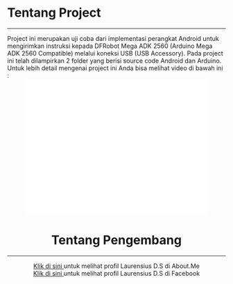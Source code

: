 <h1>Tentang Project</h1><hr>
Project ini merupakan uji coba dari implementasi perangkat Android untuk mengirimkan instruksi kepada DFRobot Mega ADK 2560 (Arduino Mega ADK 2560 Compatible) melalui koneksi USB (USB Accessory). Pada project ini telah dilampirkan 2 folder yang berisi source code Android dan Arduino. Untuk lebih detail mengenai project ini Anda bisa melihat video di bawah ini : <br> <center>
<object width="420" height="315"><param name="movie" value="//www.youtube.com/v/h52NNcE8Zq4?hl=id_ID&amp;version=3"></param><param name="allowFullScreen" value="true"></param><param name="allowscriptaccess" value="always"></param><embed src="//www.youtube.com/v/h52NNcE8Zq4?hl=id_ID&amp;version=3" type="application/x-shockwave-flash" width="420" height="315" allowscriptaccess="always" allowfullscreen="true"></embed></object>

<br>
<h1>Tentang Pengembang</h1><hr>
<a href="http://about.me/laurensius" target="_blank">Klik di sini </a> untuk melihat profil Laurensius D.S di About.Me<br>
<a href="https://www.facebook.com/saya.laurensius" target="_blank">Klik di sini </a> untuk melihat profil Laurensius D.S di Facebook<br>
